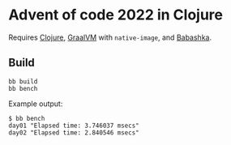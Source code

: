 # Advent of code 2022 in Clojure

Requires [Clojure](https://clojure.org/guides/install_clojure), [GraalVM](https://github.com/graalvm/graalvm-ce-builds/releases) with `native-image`, and [Babashka](https://babashka.org/).

## Build

```
bb build
bb bench
```

Example output:

```
$ bb bench
day01 "Elapsed time: 3.746037 msecs"
day02 "Elapsed time: 2.840546 msecs"
```
